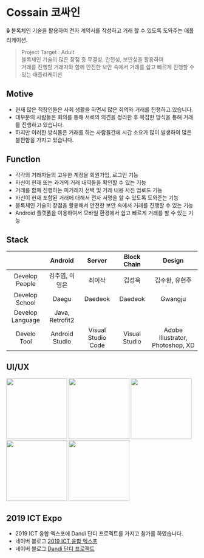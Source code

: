 # Cossain 코싸인
🔒 블록체인 기술을 활용하여 전자 계약서를 작성하고 거래 할 수 있도록 도와주는 애플리케이션.

> Project Target : Adult <br/>
> 블록체인 기술의 많은 장점 중 무결성, 안전성, 보안성을 활용하여<br/>
> 거래를 진행할 거래자와 함께 안전한 보안 속에서 거래를 쉽고 빠르게 진행할 수 있는 애플리케이션

## Motive
- 현재 많은 직장인들은 사회 생활을 하면서 많은 회의와 거래를 진행하고 있습니다.
- 대부분의 사람들은 회의를 통해 서로의 의견을 정리한 후 복잡한 방식을 통해 거래를 진행하고 있습니다.
- 하지만 이러한 방식둘은 거래를 하는 사람들간에 시간 소요가 많이 발생하여 많은 불편함을 가지고 있습니다.

## Function
- 각각의 거래자들의 고유한 계정을 회원가입, 로그인 기능
- 자신이 현재 또는 과거의 거래 내역들을 확인할 수 있는 기능
- 거래를 함께 진행하는 피거래자 선택 및 거래 내용 사진 업로드 기능 
- 자신이 현재 포함된 거래에 대해서 전자 서명을 할 수 있도록 도와준는 기능
- 블록체인 기술의 장점을 활용해서 안전한 보안 속에서 거래를 진행할 수 있는 기능
- Android 플랫폼을 이용하여서 모바일 환경에서 쉽고 빠르게 거래를 할 수 있는 기능

## Stack
|                      | Android     | Server        | Block Chain | Design  |
|:--------------------:|:---------------:|:------------------:|:-----:|:----:|
| Develop People | 김주엽, 이영은 | 최이삭       |김성욱 |김수환, 유현주|
| Develop School | Daegu | Daedeok       | Daedeok | Gwangju|
| Develop Language            | Java, Retrofit2||||
| Develo Tool     | Android Studio  | Visual Studio Code | Visual Studio| Adobe Illustrator, Photoshop, XD|

## UI/UX
<div>
<img width="160" src="https://user-images.githubusercontent.com/49600974/69478088-96897a80-0e31-11ea-8b50-989b302d6c39.jpg"></img>
<img width="160" src="https://user-images.githubusercontent.com/49600974/69478089-96897a80-0e31-11ea-8d16-cc6dd0e89d40.jpg"></img>
<img width="160" src="https://user-images.githubusercontent.com/49600974/69478090-96897a80-0e31-11ea-9511-986b6163885d.jpg"></img>
<img width="160" src="https://user-images.githubusercontent.com/49600974/69478091-97221100-0e31-11ea-9785-a33047b7c735.jpg"></img>
<img width="160" src="https://user-images.githubusercontent.com/49600974/69478087-95f0e400-0e31-11ea-9e3c-a66dcd42fe0a.jpg"></img>
</div>

## 2019 ICT Expo
  - 2019 ICT 융합 엑스포에 Dandi 단디 프로젝트를 가지고 참가를 하였습니다.
  - 네이버 블로그 <a href ="http://kjy13299.blog.me/221696073310" target ="_blank" title ="ICT 융합 엑스포">2019 ICT 융합 엑스포 </a>
  - 네이버 블로그 <a href ="http://kjy13299.blog.me/221700520404" target ="_blank" title ="ICT 융합 엑스포">Dandi 단디 프로젝트 </a>
 
